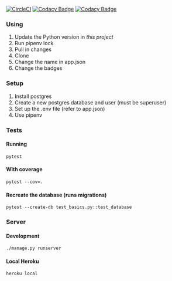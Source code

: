 [![CircleCI](https://circleci.com/gh/travisjungroth/django-base.svg?style=svg)](https://circleci.com/gh/travisjungroth/django-base)
[![Codacy Badge](https://api.codacy.com/project/badge/Grade/fb61ec135c25490ab0caa3c3b6fd25e0)](https://www.codacy.com/manual/travisjungroth/django-base?utm_source=github.com&amp;utm_medium=referral&amp;utm_content=travisjungroth/django-base&amp;utm_campaign=Badge_Grade)
[![Codacy Badge](https://api.codacy.com/project/badge/Coverage/fb61ec135c25490ab0caa3c3b6fd25e0)](https://www.codacy.com/manual/travisjungroth/django-base?utm_source=github.com&utm_medium=referral&utm_content=travisjungroth/django-base&utm_campaign=Badge_Coverage)
### Using
1.  Update the Python version in _this project_
2.  Run pipenv lock
3.  Pull in changes
4.  Clone
5.  Change the name in app.json
6.  Change the badges

### Setup
1.  Install postgres
2.  Create a new postgres database and user (must be superuser)
3.  Set up the .env file (refer to app.json)
4.  Use pipenv

### Tests
#### Running    
    pytest
    
#### With coverage

    pytest --cov=.
    
#### Recreate the database (runs migrations)

    pytest --create-db test_basics.py::test_database

### Server
#### Development
    
    ./manage.py runserver
    
#### Local Heroku
    
    heroku local